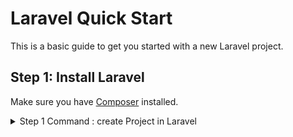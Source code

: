 # Laravel Quick Start

This is a basic guide to get you started with a new Laravel project.

## Step 1: Install Laravel

Make sure you have [Composer](https://getcomposer.org/) installed.

<details>
  <summary>Step 1 Command : create Project in Laravel</summary>
  laravel new hello_world
</details>

